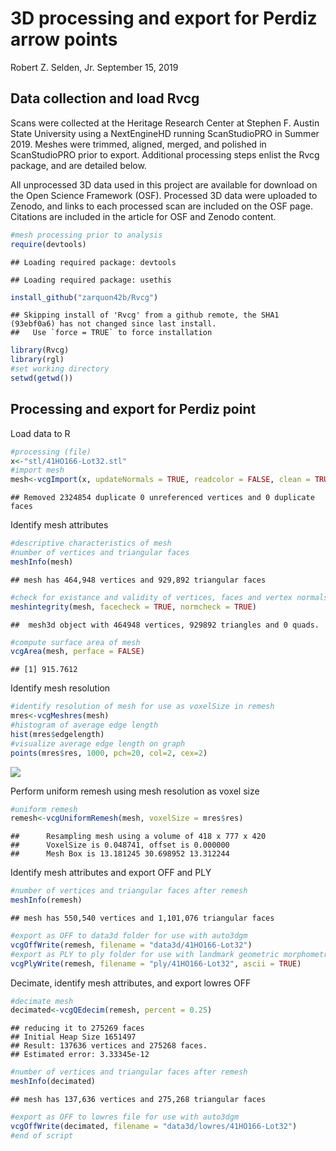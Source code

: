 3D processing and export for Perdiz arrow points
================
Robert Z. Selden, Jr.
September 15, 2019

## Data collection and load Rvcg

Scans were collected at the Heritage Research Center at Stephen F.
Austin State University using a NextEngineHD running ScanStudioPRO in
Summer 2019. Meshes were trimmed, aligned, merged, and polished in
ScanStudioPRO prior to export. Additional processing steps enlist the
Rvcg package, and are detailed below.

All unprocessed 3D data used in this project are available for download
on the Open Science Framework (OSF). Processed 3D data were uploaded to
Zenodo, and links to each processed scan are included on the OSF page.
Citations are included in the article for OSF and Zenodo content.

``` r
#mesh processing prior to analysis
require(devtools)
```

    ## Loading required package: devtools

    ## Loading required package: usethis

``` r
install_github("zarquon42b/Rvcg")
```

    ## Skipping install of 'Rvcg' from a github remote, the SHA1 (93ebf0a6) has not changed since last install.
    ##   Use `force = TRUE` to force installation

``` r
library(Rvcg)
library(rgl)
#set working directory
setwd(getwd())
```

## Processing and export for Perdiz point

Load data to R

``` r
#processing (file)
x<-"stl/41HO166-Lot32.stl"
#import mesh
mesh<-vcgImport(x, updateNormals = TRUE, readcolor = FALSE, clean = TRUE, silent = FALSE)
```

    ## Removed 2324854 duplicate 0 unreferenced vertices and 0 duplicate faces

Identify mesh attributes

``` r
#descriptive characteristics of mesh
#number of vertices and triangular faces
meshInfo(mesh)
```

    ## mesh has 464,948 vertices and 929,892 triangular faces

``` r
#check for existance and validity of vertices, faces and vertex normals
meshintegrity(mesh, facecheck = TRUE, normcheck = TRUE)
```

    ##  mesh3d object with 464948 vertices, 929892 triangles and 0 quads.

``` r
#compute surface area of mesh
vcgArea(mesh, perface = FALSE)
```

    ## [1] 915.7612

Identify mesh resolution

``` r
#identify resolution of mesh for use as voxelSize in remesh
mres<-vcgMeshres(mesh)
#histogram of average edge length
hist(mres$edgelength)
#visualize average edge length on graph
points(mres$res, 1000, pch=20, col=2, cex=2)
```

![](procperdiz_files/figure-gfm/resolution-1.png)<!-- -->

Perform uniform remesh using mesh resolution as voxel size

``` r
#uniform remesh
remesh<-vcgUniformRemesh(mesh, voxelSize = mres$res)
```

    ##      Resampling mesh using a volume of 418 x 777 x 420
    ##      VoxelSize is 0.048741, offset is 0.000000
    ##      Mesh Box is 13.181245 30.698952 13.312244

Identify mesh attributes and export OFF and PLY

``` r
#number of vertices and triangular faces after remesh
meshInfo(remesh)
```

    ## mesh has 550,540 vertices and 1,101,076 triangular faces

``` r
#export as OFF to data3d folder for use with auto3dgm
vcgOffWrite(remesh, filename = "data3d/41HO166-Lot32")
#export as PLY to ply folder for use with landmark geometric morphometrics
vcgPlyWrite(remesh, filename = "ply/41HO166-Lot32", ascii = TRUE)
```

Decimate, identify mesh attributes, and export lowres OFF

``` r
#decimate mesh
decimated<-vcgQEdecim(remesh, percent = 0.25)
```

    ## reducing it to 275269 faces
    ## Initial Heap Size 1651497
    ## Result: 137636 vertices and 275268 faces.
    ## Estimated error: 3.33345e-12

``` r
#number of vertices and triangular faces after remesh
meshInfo(decimated)
```

    ## mesh has 137,636 vertices and 275,268 triangular faces

``` r
#export as OFF to lowres file for use with auto3dgm
vcgOffWrite(decimated, filename = "data3d/lowres/41HO166-Lot32")
#end of script
```
